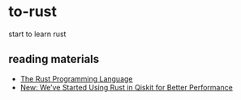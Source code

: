 # to-rust
start to learn rust


## reading materials
+ [The Rust Programming Language](https://doc.rust-lang.org/stable/book/title-page.html)
+ [New: We’ve Started Using Rust in Qiskit for Better Performance](https://medium.com/qiskit/a3676433ca8c)
